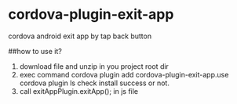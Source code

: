 # cordova-plugin-exit-app
cordova android exit app by tap back button

##how to use it?
1. download file and unzip in you project root dir 
2. exec command cordova plugin add cordova-plugin-exit-app.use cordova plugin ls check install success or not.
3. call exitAppPlugin.exitApp(); in js file

